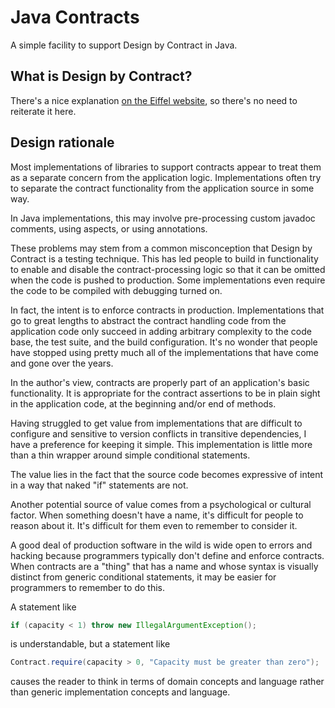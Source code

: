 # Java Contracts

A simple facility to support Design by Contract in Java.

## What is Design by Contract?

There's a nice explanation [on the Eiffel website](https://www.eiffel.com/values/design-by-contract/introduction/), so there's no need to reiterate it here. 

## Design rationale

Most implementations of libraries to support contracts appear to treat them as a separate concern from the application logic. Implementations often try to separate the contract functionality from the application source in some way. 

In Java implementations, this may involve pre-processing custom javadoc comments, using aspects, or using annotations. 

These problems may stem from a common misconception that Design by Contract is a testing technique. This has led people to build in functionality to enable and disable the contract-processing logic so that it can be omitted when the code is pushed to production. Some implementations even require the code to be compiled with debugging turned on.

In fact, the intent is to enforce contracts in production. Implementations that go to great lengths to abstract the contract handling code from the application code only succeed in adding arbitrary complexity to the code base, the test suite, and the build configuration. It's no wonder that people have stopped using pretty much all of the implementations that have come and gone over the years. 

In the author's view, contracts are properly part of an application's basic functionality. It is appropriate for the contract assertions to be in plain sight in the application code, at the beginning and/or end of methods. 

Having struggled to get value from implementations that are difficult to configure and sensitive to version conflicts in transitive dependencies, I have a preference for keeping it simple. This implementation is little more than a thin wrapper around simple conditional statements. 

The value lies in the fact that the source code becomes expressive of intent in a way that naked "if" statements are not. 

Another potential source of value comes from a psychological or cultural factor. When something doesn't have a name, it's difficult for people to reason about it. It's difficult for them even to remember to consider it. 

A good deal of production software in the wild is wide open to errors and hacking because programmers typically don't define and enforce contracts. When contracts are a "thing" that has a name and whose syntax is visually distinct from generic conditional statements, it may be easier for programmers to remember to do this.

A statement like 

```java
if (capacity < 1) throw new IllegalArgumentException();

```

is understandable, but a statement like 

```java
Contract.require(capacity > 0, "Capacity must be greater than zero");

```

causes the reader to think in terms of domain concepts and language rather than generic implementation concepts and language.
